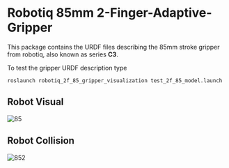 # Robotiq 85mm 2-Finger-Adaptive-Gripper

This package contains the URDF files describing the 85mm stroke gripper from robotiq, also known as series **C3**.

To test the gripper URDF description type

```
roslaunch robotiq_2f_85_gripper_visualization test_2f_85_model.launch
```
## Robot Visual
![85](https://user-images.githubusercontent.com/8356912/49428405-45a6ef00-f7a6-11e8-822b-c6870c39d445.png)

## Robot Collision
![852](https://user-images.githubusercontent.com/8356912/49428404-450e5880-f7a6-11e8-82a8-564247ebe7fc.png)
